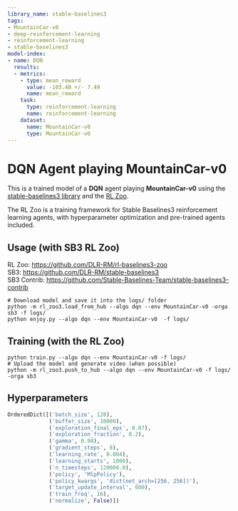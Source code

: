```yaml
---
library_name: stable-baselines3
tags:
- MountainCar-v0
- deep-reinforcement-learning
- reinforcement-learning
- stable-baselines3
model-index:
- name: DQN
  results:
  - metrics:
    - type: mean_reward
      value: -103.40 +/- 7.49
      name: mean_reward
    task:
      type: reinforcement-learning
      name: reinforcement-learning
    dataset:
      name: MountainCar-v0
      type: MountainCar-v0
---
```


# **DQN** Agent playing **MountainCar-v0**
This is a trained model of a **DQN** agent playing **MountainCar-v0**
using the [stable-baselines3 library](https://github.com/DLR-RM/stable-baselines3)
and the [RL Zoo](https://github.com/DLR-RM/rl-baselines3-zoo).

The RL Zoo is a training framework for Stable Baselines3
reinforcement learning agents,
with hyperparameter optimization and pre-trained agents included.

## Usage (with SB3 RL Zoo)

RL Zoo: https://github.com/DLR-RM/rl-baselines3-zoo<br/>
SB3: https://github.com/DLR-RM/stable-baselines3<br/>
SB3 Contrib: https://github.com/Stable-Baselines-Team/stable-baselines3-contrib

```
# Download model and save it into the logs/ folder
python -m rl_zoo3.load_from_hub --algo dqn --env MountainCar-v0 -orga sb3 -f logs/
python enjoy.py --algo dqn --env MountainCar-v0  -f logs/
```

## Training (with the RL Zoo)
```
python train.py --algo dqn --env MountainCar-v0 -f logs/
# Upload the model and generate video (when possible)
python -m rl_zoo3.push_to_hub --algo dqn --env MountainCar-v0 -f logs/ -orga sb3
```

## Hyperparameters
```python
OrderedDict([('batch_size', 128),
             ('buffer_size', 10000),
             ('exploration_final_eps', 0.07),
             ('exploration_fraction', 0.2),
             ('gamma', 0.98),
             ('gradient_steps', 8),
             ('learning_rate', 0.004),
             ('learning_starts', 1000),
             ('n_timesteps', 120000.0),
             ('policy', 'MlpPolicy'),
             ('policy_kwargs', 'dict(net_arch=[256, 256])'),
             ('target_update_interval', 600),
             ('train_freq', 16),
             ('normalize', False)])
```
